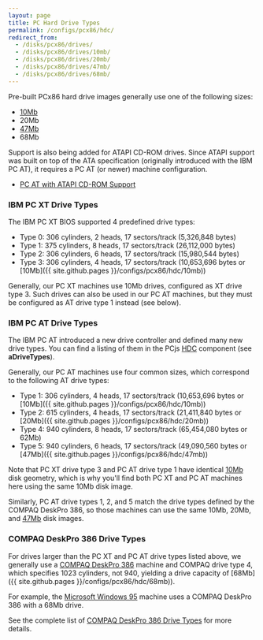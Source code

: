 ```yaml
---
layout: page
title: PC Hard Drive Types
permalink: /configs/pcx86/hdc/
redirect_from:
  - /disks/pcx86/drives/
  - /disks/pcx86/drives/10mb/
  - /disks/pcx86/drives/20mb/
  - /disks/pcx86/drives/47mb/
  - /disks/pcx86/drives/68mb/
---
```


Pre-built PCx86 hard drive images generally use one of the following sizes:

  - [10Mb](10mb/)
  - 20Mb
  - [47Mb](47mb/)
  - 68Mb

Support is also being added for ATAPI CD-ROM drives.  Since ATAPI support was
built on top of the ATA specification (originally introduced with the IBM PC AT),
it requires a PC AT (or newer) machine configuration.

  - [PC AT with ATAPI CD-ROM Support](/machines/pcx86/ibm/5170/vga/cdrom/)

### IBM PC XT Drive Types

The IBM PC XT BIOS supported 4 predefined drive types:

  - Type 0: 306 cylinders, 2 heads, 17 sectors/track (5,326,848 bytes)
  - Type 1: 375 cylinders, 8 heads, 17 sectors/track (26,112,000 bytes)
  - Type 2: 306 cylinders, 6 heads, 17 sectors/track (15,980,544 bytes)
  - Type 3: 306 cylinders, 4 heads, 17 sectors/track (10,653,696 bytes or [10Mb]({{ site.github.pages }}/configs/pcx86/hdc/10mb))

Generally, our PC XT machines use 10Mb drives, configured as XT drive type 3.  Such drives can also
be used in our PC AT machines, but they must be configured as AT drive type 1 instead (see below).

### IBM PC AT Drive Types

The IBM PC AT introduced a new drive controller and defined many new drive types.  You can find a listing of them
in the PCjs [HDC](/machines/pcx86/lib/hdc.js) component (see **aDriveTypes**).

Generally, our PC AT machines use four common sizes, which correspond to the following AT drive types:

  - Type 1: 306 cylinders, 4 heads, 17 sectors/track (10,653,696 bytes or [10Mb]({{ site.github.pages }}/configs/pcx86/hdc/10mb))
  - Type 2: 615 cylinders, 4 heads, 17 sectors/track (21,411,840 bytes or [20Mb]({{ site.github.pages }}/configs/pcx86/hdc/20mb))
  - Type 4: 940 cylinders, 8 heads, 17 sectors/track (65,454,080 bytes or 62Mb)
  - Type 5: 940 cylinders, 6 heads, 17 sectors/track (49,090,560 bytes or [47Mb]({{ site.github.pages }}/configs/pcx86/hdc/47mb))

Note that PC XT drive type 3 and PC AT drive type 1 have identical [10Mb](10mb/) disk geometry, which is why you'll find
both PC XT and PC AT machines here using the same 10Mb disk image.

Similarly, PC AT drive types 1, 2, and 5 match the drive types defined by the COMPAQ DeskPro 386, so those machines
can use the same 10Mb, 20Mb, and [47Mb](47mb/) disk images.

### COMPAQ DeskPro 386 Drive Types

For drives larger than the PC XT and PC AT drive types listed above, we generally use a
[COMPAQ DeskPro 386](/machines/pcx86/compaq/deskpro386/) machine and COMPAQ drive type 4,
which specifies 1023 cylinders, not 940, yielding a drive capacity of [68Mb]({{ site.github.pages }}/configs/pcx86/hdc/68mb)).

For example, the [Microsoft Windows 95](/software/pcx86/sys/windows/win95/4.00.950/) machine uses
a COMPAQ DeskPro 386 with a 68Mb drive.

See the complete list of [COMPAQ DeskPro 386 Drive Types](/machines/pcx86/compaq/deskpro386/#fixed-disk-drive-parameter-table-values) for more details.
